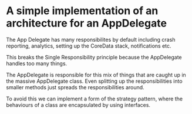 # A simple implementation of an architecture for an AppDelegate

The App Delegate has many responsibilites by default including crash reporting, analytics, setting up the CoreData stack, notifications etc.

This breaks the Single Responsibility principle because the AppDelegate handles too many things.

The AppDelegate is responsible for this mix of things that are caught up in the massive AppDelegate class. Even splitting up the responsibilities into smaller methods just spreads the responsibilities around. 

To avoid this we can implement a form of the strategy pattern, where the behaviours of a class are encapsulated by using interfaces.
